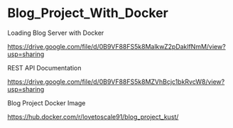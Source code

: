 # Blog_Project_With_Docker

Loading Blog Server with Docker

https://drive.google.com/file/d/0B9VF88FS5k8MalkwZ2pDaklfNmM/view?usp=sharing

REST API Documentation

https://drive.google.com/file/d/0B9VF88FS5k8MZVhBcjc1bkRvcW8/view?usp=sharing

Blog Project Docker Image

https://hub.docker.com/r/lovetoscale91/blog_project_kust/
